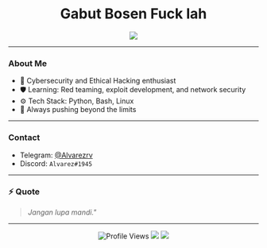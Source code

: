 <h1 align="center">Gabut Bosen Fuck lah</h1>

<p align="center">
  <img src="https://readme-typing-svg.demolab.com?font=Fira+Code&size=24&pause=1000&color=00FF00&center=true&vCenter=true&width=600&lines=Info+Film.;yang+bagus dong.;Cybersecurity+Enthusiast.;Coding+in+Silence.;Building+in+the+Dark.">
</p>

---

### About Me

- 🧠 Cybersecurity and Ethical Hacking enthusiast
- 🛡️ Learning: Red teaming, exploit development, and network security
- ⚙️ Tech Stack: Python, Bash, Linux
- 🎯 Always pushing beyond the limits

---

### Contact

- Telegram: [@Alvarezrv](https://t.me/Alvarezrv)
- Discord: `Alvarez#1945`

---

### ⚡ Quote
> *Jangan lupa mandi."*

---

<p align="center">
  <img src="https://komarev.com/ghpvc/?username=alvarezrv1945&style=for-the-badge&color=00FF00" alt="Profile Views" />
  <img src="https://img.shields.io/badge/Linux-Lover-00FF00?style=for-the-badge&logo=linux&logoColor=black" />
  <img src="https://img.shields.io/badge/Keep-Hacking-00FF00?style=for-the-badge" />
</p>
